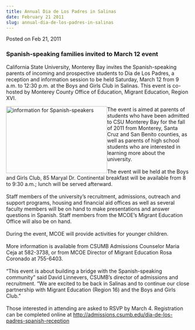 ```yaml
---
title: Annual Dia de Los Padres in Salinas
date: February 21 2011
slug: annual-dia-de-los-padres-in-salinas
---
```





<span class="date">Posted on Feb 21, 2011    </span>
<h3>Spanish-speaking families invited to March 12 event</h3>
<p>California State University, Monterey Bay invites the
Spanish-speaking parents of incoming and prospective students to
Dia de Los Padres, a reception and information session to be held
Saturday, March 12 from 9 a.m. to 12:30 p.m. at the Boys and Girls
Club in Salinas. This event is co-hosted by Monterey County Office
of Education, Migrant Education, Region XVI.</p>
<p><img alt="information for Spanish-speakers" src="http://news.csumb.edu/sites/default/files/65/attachments/news/images/images_1.jpg" style="float:left; width:276px; height:183px">The event is aimed
at parents of students who have been admitted to CSU Monterey Bay
for the fall of 2011 from Monterey, Santa Cruz and San Benito
counties, as well as parents of high school students who are
interested in learning more about the university.<br>
<br>
The event will be held at the Boys and Girls Club, 85 Maryal Dr.
Continental breakfast will be available from 8 to 9:30 a.m.; lunch
will be served afterward.<br>
<br>
Staff members of the university&#x2019;s recruitment, admissions, outreach
and support programs, housing and financial aid offices as well as
several faculty members will be on hand to make presentations and
answer questions in Spanish. Staff members from the MCOE&#x2019;s Migrant
Education Office will also be on hand.<br>
<br>
During the event, MCOE will provide activities for younger
children.<br>
<br>
More information is available from CSUMB Admissions Counselor Maria
Ceja at 582-3738, or from MCOE Director of Migrant Education Rosa
Coronado at 755-6403.<br>
<br>
&#x201C;This event is about building a bridge with the Spanish-speaking
community&#x201D; said David Linnevers, CSUMB&#x2019;s director of admissions and
recruitment. &#x201C;We are excited to be back in Salinas and to continue
our close partnership with Migrant Education (Region 16) and the
Boys and Girls Club.&#x201D;<br>
<br>
Those interested in attending are asked to RSVP by March 4.
Registration can be completed online at <a href="http://admissions.csumb.edu/dia-de-los-padres-spanish-reception" title="http://admissions.csumb.edu/dia-de-los-padres-spanish-reception">http://admissions.csumb.edu/dia-de-los-padres-spanish-reception</a></br></br></br></br></br></br></br></br></br></br></br></br></img></p>





